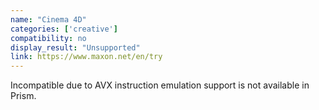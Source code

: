 ```yaml
---
name: "Cinema 4D"
categories: ['creative']
compatibility: no
display_result: "Unsupported"
link: https://www.maxon.net/en/try
---
```


Incompatible due to AVX instruction emulation support is not available in Prism. 